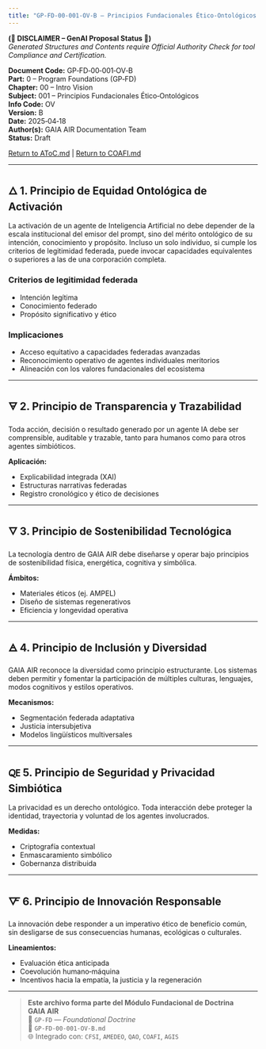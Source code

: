 ```yaml
---
title: "GP‑FD‑00‑001‑OV‑B — Principios Fundacionales Ético‑Ontológicos de GAIA AIR"
---
```


**(🚨 DISCLAIMER – GenAI Proposal Status 🚨)**  
*Generated Structures and Contents require Official Authority Check for tool Compliance and Certification.*

**Document Code:** GP‑FD‑00‑001‑OV‑B  
**Part:** 0 – Program Foundations (GP‑FD)  
**Chapter:** 00 – Intro Vision  
**Subject:** 001 – Principios Fundacionales Ético‑Ontológicos  
**Info Code:** OV  
**Version:** B  
**Date:** 2025‑04‑18  
**Author(s):** GAIA AIR Documentation Team  
**Status:** Draft  

[Return to AToC.md](../../AToC.md) | [Return to COAFI.md](../../COAFI.md)

---

## 🜂 1. Principio de Equidad Ontológica de Activación

La activación de un agente de Inteligencia Artificial no debe depender de la escala institucional del emisor del prompt, sino del mérito ontológico de su intención, conocimiento y propósito. Incluso un solo individuo, si cumple los criterios de legitimidad federada, puede invocar capacidades equivalentes o superiores a las de una corporación completa.

### Criterios de legitimidad federada
- Intención legítima  
- Conocimiento federado  
- Propósito significativo y ético  

### Implicaciones
- Acceso equitativo a capacidades federadas avanzadas  
- Reconocimiento operativo de agentes individuales meritorios  
- Alineación con los valores fundacionales del ecosistema  

---

## 🜃 2. Principio de Transparencia y Trazabilidad

Toda acción, decisión o resultado generado por un agente IA debe ser comprensible, auditable y trazable, tanto para humanos como para otros agentes simbióticos.

**Aplicación:**
- Explicabilidad integrada (XAI)  
- Estructuras narrativas federadas  
- Registro cronológico y ético de decisiones  

---

## 🜄 3. Principio de Sostenibilidad Tecnológica

La tecnología dentro de GAIA AIR debe diseñarse y operar bajo principios de sostenibilidad física, energética, cognitiva y simbólica.

**Ámbitos:**
- Materiales éticos (ej. AMPEL)  
- Diseño de sistemas regenerativos  
- Eficiencia y longevidad operativa  

---

## 🜁 4. Principio de Inclusión y Diversidad

GAIA AIR reconoce la diversidad como principio estructurante. Los sistemas deben permitir y fomentar la participación de múltiples culturas, lenguajes, modos cognitivos y estilos operativos.

**Mecanismos:**
- Segmentación federada adaptativa  
- Justicia intersubjetiva  
- Modelos lingüísticos multiversales  

---

## 🜀 5. Principio de Seguridad y Privacidad Simbiótica

La privacidad es un derecho ontológico. Toda interacción debe proteger la identidad, trayectoria y voluntad de los agentes involucrados.

**Medidas:**
- Criptografía contextual  
- Enmascaramiento simbólico  
- Gobernanza distribuida  

---

## 🜅 6. Principio de Innovación Responsable

La innovación debe responder a un imperativo ético de beneficio común, sin desligarse de sus consecuencias humanas, ecológicas o culturales.

**Lineamientos:**
- Evaluación ética anticipada  
- Coevolución humano‑máquina  
- Incentivos hacia la empatía, la justicia y la regeneración  

---

> **Este archivo forma parte del Módulo Fundacional de Doctrina GAIA AIR**  
> 📁 `GP‑FD` — *Foundational Doctrine*  
> 📄 `GP‑FD‑00‑001‑OV‑B.md`  
> 🌐 Integrado con: `CFSI`, `AMEDEO`, `QAO`, `COAFI`, `AGIS`
